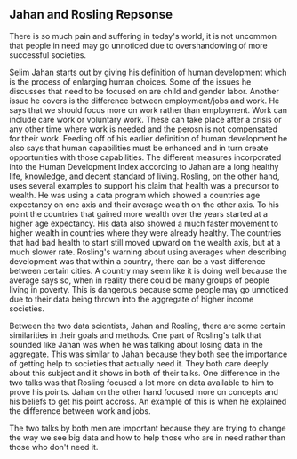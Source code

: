 ## Jahan and Rosling Repsonse 

   There is so much pain and suffering in today's world, it is not uncommon that people in need may go unnoticed due to overshandowing of more successful societies. 
  
  Selim Jahan starts out by giving his definition of human development which is the process of enlarging human choices. Some of the issues he discusses that need to be focused on are child and gender labor. Another issue he covers is the difference between employment/jobs and work. He says that we should focus more on work rather than employment. Work can include care work or voluntary work. These can take place after a crisis or any other time where work is needed and the perosn is not compensated for their work. Feeding off of his earlier definition of human development he also says that human capabilities must be enhanced and in turn create opportunities with those capabilities. The different measures incorporated into the Human Development Index according to Jahan are a long healthy life, knowledge, and decent standard of living. Rosling, on the other hand, uses several examples to support his claim that health was a precursor to wealth. He was using a data program which showed a countries age expectancy on one axis and their average wealth on the other axis. To his point the countries that gained more wealth over the years started at a higher age expectancy. His data also showed a much faster movement to higher wealth in countries where they were already healthy. The countries that had bad health to start still moved upward on the wealth axis, but at a much slower rate. Rosling's warning about using averages when describing development was that within a country, there can be a vast difference between certain cities. A country may seem like it is doing well because the average says so, when in reality there could be many groups of people living in poverty. This is dangerous because some people may go unnoticed due to their data being thrown into the aggregate of higher income societies. 
  
  Between the two data scientists, Jahan and Rosling, there are some certain similarities in their goals and methods. One part of Rosling's talk that sounded like Jahan was when he was talking about losing data in the aggregate. This was similar to Jahan because they both see the importance of getting help to societies that actually need it. They both care deeply about this subject and it shows in both of their talks. One difference in the two talks was that Rosling focused a lot more on data available to him to prove his points. Jahan on the other hand focused more on concepts and his beliefs to get his point accross. An example of this is when he explained the difference between work and jobs.
  
  The two talks by both men are important because they are trying to change the way we see big data and how to help those who are in need rather than those who don't need it. 
  
